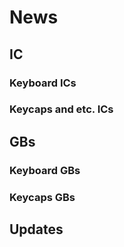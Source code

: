 # News

## IC
### Keyboard ICs

### Keycaps and etc. ICs

## GBs


### Keyboard GBs


### Keycaps GBs


## Updates


